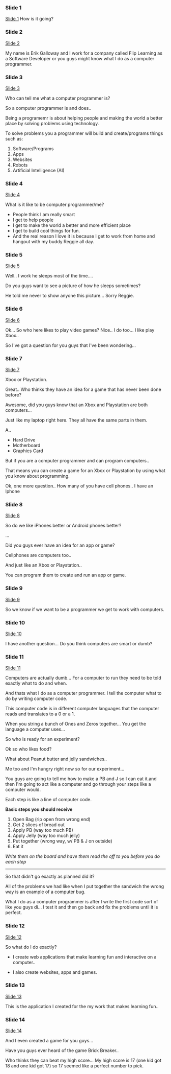 ### Slide 1

[Slide 1](slides/slide1.jpg)
How is it going?

### Slide 2

[Slide 2](slides/slide2.jpg)

My name is Erik Galloway and I work for a company called Flip Learning as a Software Developer or you guys might know what I do as a computer programmer.

### Slide 3

[Slide 3](slides/slide3.jpg)

Who can tell me what a computer programmer is?

So a computer programmer is and does..

Being a programemr is about helping people and making the world a better place by solving problems using technology.

To solve problems you a programmer will build and create/programs things such as:
1. Software/Programs
2. Apps
3. Websites
4. Robots
5. Artificial Intelligence (AI)

### Slide 4

[Slide 4](slides/slide4.jpg)

What is it like to be computer programmer/me?

- People think I am really smart
- I get to help people
- I get to make the world a better and more efficient place
- I get to build cool things for fun.
- And the real reason I love it is because I get to work from home and hangout with my buddy Reggie all day.

### Slide 5

[Slide 5](slides/slide5.jpg)

Well.. I work he sleeps most of the time....

Do you guys want to see a picture of how he sleeps sometimes?

He told me never to show anyone this picture... Sorry Reggie.


### Slide 6

[Slide 6](slides/slide6.jpg)

Ok... So who here likes to play video games? Nice..  I do too... I like play Xbox..

So I've got a question for you guys that I've been wondering... 

### Slide 7

[Slide 7](slides/slide7.jpg)

Xbox or Playstation.

Great.. Who thinks they have an idea for a game that has never been done before?

Awesome, did you guys know that an Xbox and Playstation are both computers...

Just like my laptop right here. They all have the same parts in them.

A.. 
- Hard Drive
- Motherboard
- Graphics Card

But if you are a computer programmer and can program computers..
 
That means you can create a game for an Xbox or Playstation by using what you know about programming.

Ok, one more question.. How many of you have cell phones.. I have an Iphone

### Slide 8

[Slide 8](slides/slide8.jpg)

So do we like iPhones better or Android phones better?

...

Did you guys ever have an idea for an app or game? 

Cellphones are computers too.. 

And just like an Xbox or Playstation.. 

You can program them to create and run an app or game.

### Slide 9

[Slide 9](slides/slide9.jpg)

So we know if we want to be a programmer we get to work with computers.

### Slide 10

[Slide 10](slides/slide10.jpg)

I have another question... Do you think computers are smart or dumb?

### Slide 11

[Slide 11](slides/slide11.jpg)

Computers are actually dumb... For a computer to run they need to be told exactly what to do and when.

And thats what I do as a computer programmer. I tell the computer what to do by writing computer code.

This computer code is in different computer languages that the computer reads and translates to a 0 or a 1.

When you string a bunch of Ones and Zeros together... You get the language a computer uses...

So who is ready for an experiment?


Ok so who likes food?

What about Peanut butter and jelly sandwiches.. 

Me too and I'm hungry right now so for our experiment... 

You guys are going to tell me how to make a PB and J so I can eat it.and then I'm going to act like a computer and go through your steps like a computer would.

Each step is like a line of computer code. 

**Basic steps you should receive**

1. Open Bag (rip open from wrong end)
2. Get 2 slices of bread out
3. Apply PB (way too much PB)
4. Apply Jelly (way too much jelly)
5. Put together (wrong way, w/ PB & J on outside)
6. Eat it

*Write them on the board and have them read the off to you before you do each step*

---

So that didn't go exactly as planned did it?

All of the problems we had like when I put together the sandwich the wrong way is an example of a computer bug.

What I do as a computer programmer is after I write the first code sort of like you guys di... I test it and then go back and fix
the problems until it is perfect.

### Slide 12

[Slide 12](slides/slide12.jpg)

So what do I do exactly?

- I create web applications that make learning fun and interactive on a computer.. 
 
- I also create websites, apps and games.

### Slide 13

[Slide 13](slides/slide13.jpg)

This is the application I created for the my work that makes learning fun..

### Slide 14

[Slide 14](slides/slide14.jpg)

And I even created a game for you guys... 

Have you guys ever heard of the game Brick Breaker..

Who thinks they can beat my high score... My high score is 17 (one kid got 18 and one kid got 17) so 17 seemed like a perfect number to pick.

